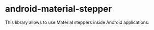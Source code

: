 # android-material-stepper
This library allows to use Material steppers inside Android applications.
